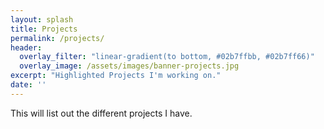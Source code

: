 ```yaml
---
layout: splash
title: Projects
permalink: /projects/
header:
  overlay_filter: "linear-gradient(to bottom, #02b7ffbb, #02b7ff66)"
  overlay_image: /assets/images/banner-projects.jpg
excerpt: "Highlighted Projects I'm working on."
date: ''
---
```



This will list out the different projects I have.